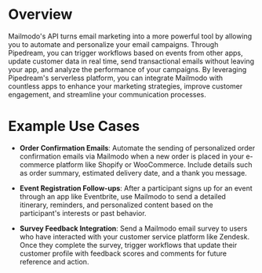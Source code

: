 # Overview

Mailmodo's API turns email marketing into a more powerful tool by allowing you to automate and personalize your email campaigns. Through Pipedream, you can trigger workflows based on events from other apps, update customer data in real time, send transactional emails without leaving your app, and analyze the performance of your campaigns. By leveraging Pipedream's serverless platform, you can integrate Mailmodo with countless apps to enhance your marketing strategies, improve customer engagement, and streamline your communication processes.

# Example Use Cases

- **Order Confirmation Emails**: Automate the sending of personalized order confirmation emails via Mailmodo when a new order is placed in your e-commerce platform like Shopify or WooCommerce. Include details such as order summary, estimated delivery date, and a thank you message.

- **Event Registration Follow-ups**: After a participant signs up for an event through an app like Eventbrite, use Mailmodo to send a detailed itinerary, reminders, and personalized content based on the participant's interests or past behavior.

- **Survey Feedback Integration**: Send a Mailmodo email survey to users who have interacted with your customer service platform like Zendesk. Once they complete the survey, trigger workflows that update their customer profile with feedback scores and comments for future reference and action.
